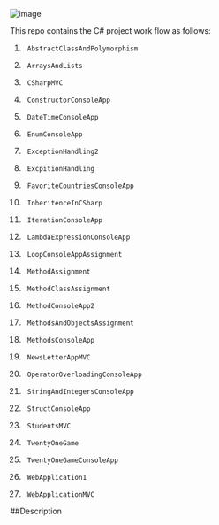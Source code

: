 ![image](https://github.com/Hameedullah-Asadi3300/C-Sharp-Project-2/assets/123219655/13e00522-d10e-495c-b21b-13d49166e7fd)

This repo contains the C# project work flow as follows:
1.      AbstractClassAndPolymorphism
2.      ArraysAndLists
3.      CSharpMVC
4.      ConstructorConsoleApp
5.      DateTimeConsoleApp
6.      EnumConsoleApp
7.      ExceptionHandling2
8.      ExcpitionHandling
9.      FavoriteCountriesConsoleApp
10.      InheritenceInCSharp
11.      IterationConsoleApp
12.      LambdaExpressionConsoleApp
13.      LoopConsoleAppAssignment
14.      MethodAssignment
15.      MethodClassAssignment
16.      MethodConsoleApp2
17.      MethodsAndObjectsAssignment
18.      MethodsConsoleApp
19.      NewsLetterAppMVC
20.      OperatorOverloadingConsoleApp
21.      StringAndIntegersConsoleApp
22.      StructConsoleApp
23.      StudentsMVC
24.      TwentyOneGame
25.      TwentyOneGameConsoleApp
26.      WebApplication1
27.      WebApplicationMVC

##Description







